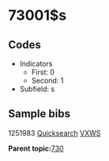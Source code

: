 # 73001$s

## Codes

-   Indicators
    -   First: 0
    -   Second: 1
-   Subfield: s

## Sample bibs

1251983 [Quicksearch](https://search.library.yale.edu/catalog/1251983) [VXWS](http://prodorbis.library.yale.edu:7014/vxws/GetHoldingsService?bibId=1251983)

**Parent topic:**[730](../../tags/730/730.md)

